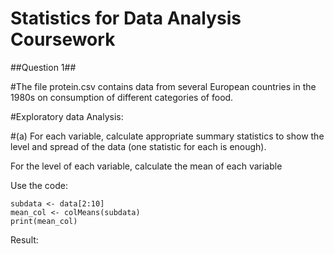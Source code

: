 # Statistics for Data Analysis Coursework
##Question 1##

#The file protein.csv contains data from several European countries in the 1980s on consumption of different categories of food.

#Exploratory data Analysis: 

#(a) For each variable, calculate appropriate summary statistics to show the level and spread of the data (one statistic for each is enough). 

For the level of each variable, calculate the mean of each variable 

Use the code:
    
    subdata <- data[2:10]
    mean_col <- colMeans(subdata)
    print(mean_col)

Result:




